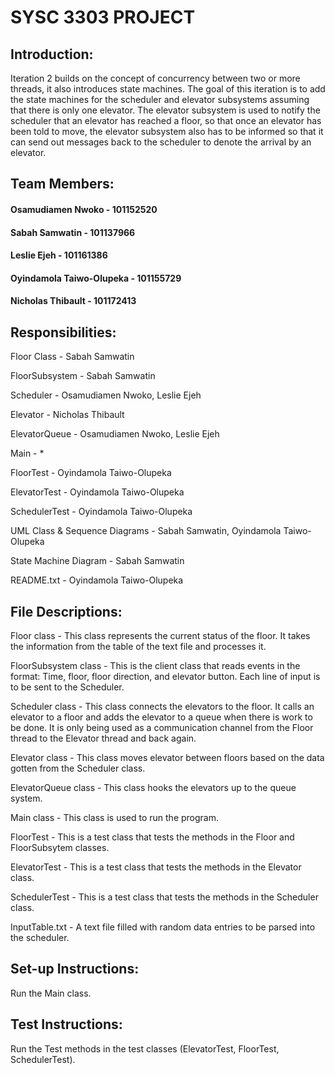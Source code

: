 # SYSC 3303 PROJECT

## Introduction:
Iteration 2 builds on the concept of concurrency between two or more threads, it also introduces state machines.
The goal of this iteration is to add the state machines for the scheduler and elevator subsystems assuming that
there is only one elevator. The elevator subsystem is used to notify the scheduler that an elevator has
reached a floor, so that once an elevator has been told to move, the elevator subsystem also has to be informed so that it can send out messages back to the scheduler to denote the arrival by an elevator.


## Team Members:
#### Osamudiamen Nwoko - 101152520
#### Sabah Samwatin - 101137966
#### Leslie Ejeh - 101161386
#### Oyindamola Taiwo-Olupeka - 101155729
#### Nicholas Thibault - 101172413


## Responsibilities:

Floor Class - Sabah Samwatin

FloorSubsystem - Sabah Samwatin

Scheduler - Osamudiamen Nwoko, Leslie Ejeh

Elevator - Nicholas Thibault

ElevatorQueue - Osamudiamen Nwoko, Leslie Ejeh

Main - *

FloorTest -  Oyindamola Taiwo-Olupeka

ElevatorTest - Oyindamola Taiwo-Olupeka

SchedulerTest - Oyindamola Taiwo-Olupeka

UML Class & Sequence Diagrams - Sabah Samwatin, Oyindamola Taiwo-Olupeka

State Machine Diagram - Sabah Samwatin

README.txt - Oyindamola Taiwo-Olupeka


## File Descriptions:

Floor class - This class represents the current status of the floor. It takes the information from the table of the text file and processes it.

FloorSubsystem class - This is the client class that reads events in the format: Time, floor, floor direction, and elevator button. Each line of input is to be sent to the Scheduler.

Scheduler class - This class connects the elevators to the floor. It calls an elevator to a floor and adds the elevator to a queue when there is work to be done. It is only being used as a communication channel from the Floor thread to the Elevator thread and back again.

Elevator class - This class moves elevator between floors based on the data gotten from the Scheduler class.

ElevatorQueue class - This class hooks the elevators up to the queue system.

Main class - This class is used to run the program.

FloorTest - This is a test class that tests the methods in the Floor and FloorSubsytem classes.

ElevatorTest - This is a test class that tests the methods in the Elevator class.

SchedulerTest - This is a test class that tests the methods in the Scheduler class.

InputTable.txt - A text file filled with random data entries to be parsed into the scheduler.


## Set-up Instructions:
Run the Main class.

## Test Instructions:
Run the Test methods in the test classes (ElevatorTest, FloorTest, SchedulerTest).

